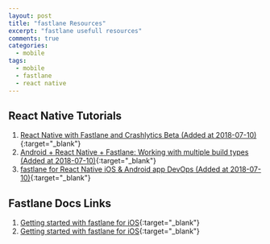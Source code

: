```yaml
---
layout: post
title: "fastlane Resources"
excerpt: "fastlane usefull resources"
comments: true
categories:
  - mobile
tags: 
  - mobile
  - fastlane
  - react native
---
```


## React Native Tutorials

1. [React Native with Fastlane and Crashlytics Beta (Added at 2018-07-10)](https://medium.com/@tjkangs/react-native-with-fastlane-and-crashlytics-beta-aa0d6ca630fd){:target="_blank"}
1. [Android + React Native + Fastlane: Working with multiple build types (Added at 2018-07-10)](https://medium.com/@tgpski/android-react-native-fastlane-working-with-multiple-build-types-a9a6641c5704){:target="_blank"}
1. [fastlane for React Native iOS & Android app DevOps (Added at 2018-07-10)](https://medium.com/react-native-training/fastlane-for-react-native-ios-android-app-devops-8ca85bee614e){:target="_blank"}

## Fastlane Docs Links

1. [Getting started with fastlane for iOS](https://docs.fastlane.tools/getting-started/ios/setup/){:target="_blank"}
1. [Getting started with fastlane for iOS](https://docs.fastlane.tools/getting-started/ios/setup/){:target="_blank"}